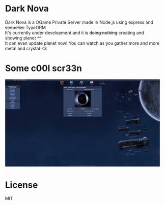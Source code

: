 # Dark Nova
Dark Nova is a OGame Private Server made in Node.js using express and ~~sequelize~~ TypeORM  
It's currently under development and it is ~~doing nothing~~ creating and showing planet ^^  
It can even update planet now! You can watch as you gather more and more metal and crystal &lt;3

# Some c00l scr33n
![C00l Scr33n](screens/scr1.png)

# License
MIT